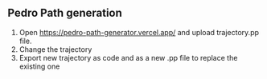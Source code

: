 ## Pedro Path generation
1) Open https://pedro-path-generator.vercel.app/ and upload trajectory.pp file.
2) Change the trajectory
3) Export new trajectory as code and as a new .pp file to replace the existing one

